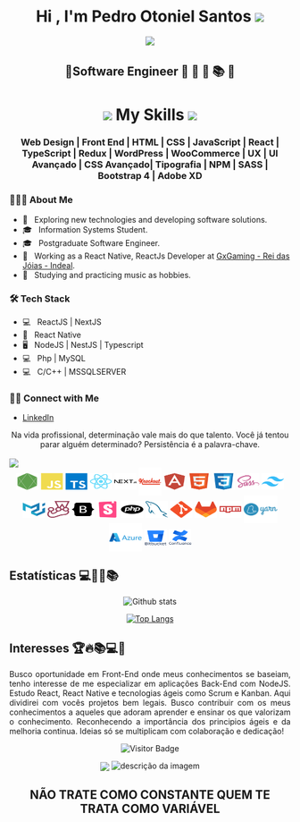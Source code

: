 <h1 align="center">Hi , I'm Pedro Otoniel Santos <img src="https://media.giphy.com/media/hvRJCLFzcasrR4ia7z/giphy.gif" width="35"></h1>
<p align="center">
  <a href="https://github.com/DenverCoder1/readme-typing-svg"><img src="https://readme-typing-svg.herokuapp.com?lines=SoftWare+Engineering+Student;Junior+ReactNative+Developer;Senior+Reactjs+Developer;Pleno+Php+Developer;Nodejs+MySQL+Developer&center=true&width=500&height=50"></a>
</p>
<h2 align="center"> 
	🚀Software Engineer 📕 📗 📒 📚 🚧
</h2>
<h1 align="center"><img src = "https://user-images.githubusercontent.com/63050133/156777293-72a6e681-2582-4a9d-ad92-09d1181d47c7.gif" width = 50px> My Skills <img src="https://media.giphy.com/media/iY8CRBdQXODJSCERIr/giphy.gif" width="30px"></h1> 

<h3 align="center">Web Design | Front End | HTML | CSS | JavaScript | React | TypeScript | Redux | WordPress | WooCommerce | UX | UI Avançado | CSS Avançado| Tipografia | NPM | SASS | Bootstrap 4 | Adobe XD </h3>
	
	
<h3>👨🏻‍💻  About Me</h3>

- 🤔 &nbsp; Exploring new technologies and developing software solutions.
- 🎓 &nbsp; Information Systems Student.
- 🎓 &nbsp; Postgraduate Software Engineer.
- 💼 &nbsp; Working as a React Native, ReactJs Developer at [GxGaming - Rei das Jóias - Indeal](https://gxgaming.com.br/).
- 🎸 &nbsp; Studying and practicing music as hobbies.

<h3>🛠  Tech Stack</h3>

- 💻 &nbsp; ReactJS | NextJS
- 📱  &nbsp; React Native
- 🖥  &nbsp; NodeJS | NestJS | Typescript
- 💻 &nbsp; Php | MySQL
- 💻 &nbsp; C/C++ | MSSQLSERVER

<h3> 🤝🏻  Connect with Me </h3>

* [LinkedIn](https://www.linkedin.com/in/pedro-otoniel/ )

<p align="center">Na vida profissional, determinação vale mais do que talento. Você já tentou parar alguém determinado? Persistência é a palavra-chave.</p>

<img align="center" src="https://i.imgur.com/38A7Lib.jpg"/>

<div align="center">  
 <img 
       align="center" 
       alt="NodeJS" 
       title="NodeJS" 
       height="30" 
       width="40"
       src="https://raw.githubusercontent.com/devicons/devicon/master/icons/nodejs/nodejs-plain.svg"
  >
  <img 
       align="center" 
       alt="JavaScript" 
       title="JavaScript" 
       height="30" 
       width="40" 
       src="https://raw.githubusercontent.com/devicons/devicon/master/icons/javascript/javascript-plain.svg"
  >
  <img 
       align="center" 
       alt="TypeScript" 
       title="TypeScript" 
       height="30" 
       width="40" 
       src="https://raw.githubusercontent.com/devicons/devicon/master/icons/typescript/typescript-plain.svg"
  >
  <img 
       align="center" 
       alt="ReactJS" 
       title="ReactJS" 
       height="30" 
       width="40" 
       src="https://raw.githubusercontent.com/devicons/devicon/master/icons/react/react-original.svg"
  >
 <img 
       align="center" 
       alt="NextJS" 
       title="NextJS" 
       height="30" 
       width="40" 
       src="https://raw.githubusercontent.com/devicons/devicon/master/icons/nextjs/nextjs-original-wordmark.svg"
  >
  <img 
       align="center" 
       alt="KnockoutJS" 
       title="KnockoutJS" 
       height="50" 
       width="40" 
       src="https://raw.githubusercontent.com/devicons/devicon/master/icons/knockout/knockout-plain-wordmark.svg"
 >
  <img 
       align="center" 
       alt="Angular" 
       title="Angular" 
       height="30" 
       width="40" 
       src="https://raw.githubusercontent.com/devicons/devicon/master/icons/angularjs/angularjs-plain.svg"
  > 
  <img 
       align="center" 
       alt="HTML5" 
       title="HTML5" 
       height="30" 
       width="40" 
       src="https://raw.githubusercontent.com/devicons/devicon/master/icons/html5/html5-original.svg"
  >
  <img 
       align="center" 
       alt="CSS3" 
       title="CSS3" 
       height="30" 
       width="40" 
       src="https://raw.githubusercontent.com/devicons/devicon/master/icons/css3/css3-original.svg"
  >   
 <img 
       align="center" 
       alt="Sass"
       title="Sass"
       height="30" 
       width="40" 
       src="https://raw.githubusercontent.com/devicons/devicon/master/icons/sass/sass-original.svg"
  >
  <img 
       align="center" 
       alt="Tailwind CSS"
       title="Tailwind CSS"
       height="30" 
       width="40" 
       src="https://raw.githubusercontent.com/devicons/devicon/master/icons/tailwindcss/tailwindcss-plain.svg"
  > 
 <img 
       align="center" 
       alt="Material Ui"
       title="Material Ui"
       height="30" 
       width="40" 
       src="https://raw.githubusercontent.com/devicons/devicon/master/icons/materialui/materialui-original.svg"
  > 
  <img 
       align="center" 
       alt="Jest" 
       title="Jest" 
       height="30" 
       width="40" 
       src="https://raw.githubusercontent.com/devicons/devicon/master/icons/jest/jest-plain.svg"
 > 
  <img 
       align="center" 
       alt="Bootstrap" 
       title="Bootstrap" 
       height="30" 
       width="40" 
       src="https://raw.githubusercontent.com/devicons/devicon/master/icons/bootstrap/bootstrap-plain.svg"
  >  
 <img 
       align="center" 
       alt="Storybook" 
       title="Storybook" 
       height="30" 
       width="40" 
       src="https://raw.githubusercontent.com/devicons/devicon/master/icons/storybook/storybook-original.svg"
  >  
 <img 
       align="center" 
       alt="PHP" 
       title="PHP"
       height="30" 
       width="40" 
       src="https://raw.githubusercontent.com/devicons/devicon/master/icons/php/php-plain.svg"
  >
  <img 
       align="center" 
       alt="MySQL" 
       title="MySQL" 
       height="30" 
       width="40" 
       src="https://raw.githubusercontent.com/devicons/devicon/master/icons/mysql/mysql-original.svg"
  >
  <img 
       align="center" 
       alt="Git" 
       title="Git" 
       height="30" 
       width="40" 
       src="https://raw.githubusercontent.com/devicons/devicon/master/icons/git/git-original.svg"
 > 
 <img 
       align="center" 
       alt="GitLab" 
       title="GitLab" 
       height="30" 
       width="40" 
       src="https://raw.githubusercontent.com/devicons/devicon/master/icons/gitlab/gitlab-original.svg"
 > 
 <img 
       align="center" 
       alt="NPM" 
       title="NPM" 
       height="30" 
       width="40" 
       src="https://raw.githubusercontent.com/devicons/devicon/master/icons/npm/npm-original-wordmark.svg"
 >
 <img 
       align="center" 
       alt="YARN" 
       title="YARN" 
       height="50" 
       width="60" 
       src="https://raw.githubusercontent.com/devicons/devicon/master/icons/yarn/yarn-original-wordmark.svg"
 >
  <img 
       align="center" 
       alt="Azure DevOps" 
       title="Azure DevOps" 
       height="50" 
       width="60" 
       src="https://raw.githubusercontent.com/devicons/devicon/master/icons/azure/azure-original-wordmark.svg"
 > 
 <img 
       align="center" 
       alt="Bitbucket" 
       title="Bitbucket" 
       height="30" 
       width="40" 
       src="https://raw.githubusercontent.com/devicons/devicon/master/icons/bitbucket/bitbucket-original-wordmark.svg"
 > 
 <img 
       align="center" 
       alt="Confluence" 
       title="Confluence" 
       height="30" 
       width="40" 
       src="https://raw.githubusercontent.com/devicons/devicon/master/icons/confluence/confluence-original-wordmark.svg"
 > 

 
</div>
	
## Estatísticas 💻🚀🔥📚
<div align="center"> 
	
![Github stats](https://github-readme-stats.vercel.app/api?username=PedroOtoniel&hide=issues&theme=gruvbox&show_icons=true&hide_border=false&count_private=true&include_all_commits=true&line_height=24.5) 
	
[![Top Langs](https://github-readme-stats.vercel.app/api/top-langs/?username=pedrootoniel&theme=dark)](https://github.com/felipecastrosales/github-readme-stats)
</div>

## Interesses 🏆🔥📚💻🚀

<p align="justify">Busco oportunidade em Front-End onde meus conhecimentos se baseiam, tenho interesse de me especializar em aplicações Back-End com NodeJS. Estudo React, React Native e tecnologias ágeis como Scrum e Kanban. Aqui dividirei com vocês projetos bem legais. Busco contribuir com os meus conhecimentos a aqueles que adoram aprender e ensinar os que valorizam o conhecimento. Reconhecendo a importância dos principios ágeis e da melhoria continua. Ideias só se multiplicam com colaboração e dedicação!</p>

   </div>

<div align="center">
	
![Visitor Badge](https://visitor-badge.laobi.icu/badge?page_id=PedroOtoniel)

<img align="center" marin-left="10px" src="https://user-images.githubusercontent.com/63050133/156676671-d5b2e362-97d4-4404-9447-dd71ddfea82f.gif" width = 600px/>
<img alt="descrição da imagem" marin-left="10px"  style="width:600px;" src="https://i.imgur.com/EkDWs1r.png" alt="JavaScript" data-canonical-src="https://img.shields.io/badge/-JavaScript-black?style=flat-square&amp;logo=javascript" style="max-width:100%;">

## <p align="center">NÃO TRATE COMO CONSTANTE QUEM TE TRATA COMO VARIÁVEL</p>

</div>

<br />
<br />

